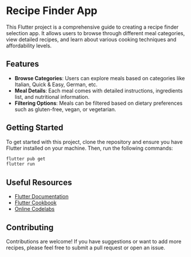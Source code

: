 # Recipe Finder App

This Flutter project is a comprehensive guide to creating a recipe finder selection app. It allows users to browse through different meal categories, view detailed recipes, and learn about various cooking techniques and affordability levels.

## Features

- **Browse Categories**: Users can explore meals based on categories like Italian, Quick & Easy, German, etc.
- **Meal Details**: Each meal comes with detailed instructions, ingredients list, and nutritional information.
- **Filtering Options**: Meals can be filtered based on dietary preferences such as gluten-free, vegan, or vegetarian.

## Getting Started

To get started with this project, clone the repository and ensure you have Flutter installed on your machine. Then, run the following commands:

```bash
flutter pub get
flutter run
```

## Useful Resources

- [Flutter Documentation](https://docs.flutter.dev/)
- [Flutter Cookbook](https://docs.flutter.dev/cookbook)
- [Online Codelabs](https://docs.flutter.dev/get-started/codelab)

## Contributing

Contributions are welcome! If you have suggestions or want to add more recipes, please feel free to submit a pull request or open an issue.

